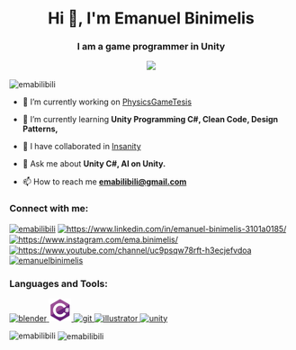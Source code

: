 <div align="center">
  <h1 align="center">Hi 👋, I'm Emanuel Binimelis</h1>
  <h3 align="center">I am a game programmer in Unity</h3>
</div>
<div align="center">
  <img src="https://i.imgur.com/FfZ7mzM.png">
</div>



<p align="left"> <img src="https://komarev.com/ghpvc/?username=emabilibili&label=Profile%20views&color=0e75b6&style=flat" alt="emabilibili" /> </p>

- 🔭 I’m currently working on [PhysicsGameTesis](https://github.com/EmaBilibili/PhysicsGameTesis)

- 🌱 I’m currently learning **Unity Programming C#, Clean Code, Design Patterns,**

- 👯 I have collaborated in [Insanity](https://github.com/EmaBilibili/ProyectoMUFAgit)

- 💬 Ask me about **Unity C#, AI on Unity.**

- 📫 How to reach me **emabilibili@gmail.com**

<h3 align="left">Connect with me:</h3>
<p align="left">
<a href="https://twitter.com/emabilibili" target="blank"><img align="center" src="https://raw.githubusercontent.com/rahuldkjain/github-profile-readme-generator/master/src/images/icons/Social/twitter.svg" alt="emabilibili" height="30" width="40" /></a>
<a href="https://linkedin.com/in/https://www.linkedin.com/in/emanuel-binimelis-3101a0185/" target="blank"><img align="center" src="https://raw.githubusercontent.com/rahuldkjain/github-profile-readme-generator/master/src/images/icons/Social/linked-in-alt.svg" alt="https://www.linkedin.com/in/emanuel-binimelis-3101a0185/" height="30" width="40" /></a>
<a href="https://instagram.com/https://www.instagram.com/ema.binimelis/" target="blank"><img align="center" src="https://raw.githubusercontent.com/rahuldkjain/github-profile-readme-generator/master/src/images/icons/Social/instagram.svg" alt="https://www.instagram.com/ema.binimelis/" height="30" width="40" /></a>
<a href="https://www.youtube.com/c/https://www.youtube.com/channel/uc9psqw78rft-h3ecjefvdoa" target="blank"><img align="center" src="https://raw.githubusercontent.com/rahuldkjain/github-profile-readme-generator/master/src/images/icons/Social/youtube.svg" alt="https://www.youtube.com/channel/uc9psqw78rft-h3ecjefvdoa" height="30" width="40" /></a>
<a href="https://discord.gg/emanuelbinimelis" target="blank"><img align="center" src="https://raw.githubusercontent.com/rahuldkjain/github-profile-readme-generator/master/src/images/icons/Social/discord.svg" alt="emanuelbinimelis" height="30" width="40" /></a>
</p>

<h3 align="left">Languages and Tools:</h3>
<p align="left"> <a href="https://www.blender.org/" target="_blank" rel="noreferrer"> <img src="https://download.blender.org/branding/community/blender_community_badge_white.svg" alt="blender" width="40" height="40"/> </a> <a href="https://www.w3schools.com/cs/" target="_blank" rel="noreferrer"> <img src="https://raw.githubusercontent.com/devicons/devicon/master/icons/csharp/csharp-original.svg" alt="csharp" width="40" height="40"/> </a> <a href="https://git-scm.com/" target="_blank" rel="noreferrer"> <img src="https://www.vectorlogo.zone/logos/git-scm/git-scm-icon.svg" alt="git" width="40" height="40"/> </a> <a href="https://www.adobe.com/in/products/illustrator.html" target="_blank" rel="noreferrer"> <img src="https://www.vectorlogo.zone/logos/adobe_illustrator/adobe_illustrator-icon.svg" alt="illustrator" width="40" height="40"/> </a> <a href="https://unity.com/" target="_blank" rel="noreferrer"> <img src="https://www.vectorlogo.zone/logos/unity3d/unity3d-icon.svg" alt="unity" width="40" height="40"/> </a> </p>

<p><img align="left" src="https://github-readme-stats.vercel.app/api/top-langs?username=emabilibili&show_icons=true&locale=en&layout=compact" alt="emabilibili" /></p>

<p>&nbsp;<img align="center" src="https://github-readme-stats.vercel.app/api?username=emabilibili&show_icons=true&locale=en" alt="emabilibili" /></p>

